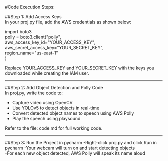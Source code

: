 #Code Execution Steps:

##Step 1: Add Access Keys  
In your proj.py file, add the AWS credentials as shown below:  

import boto3  
polly = boto3.client("polly",  
    aws_access_key_id="YOUR_ACCESS_KEY",  
    aws_secret_access_key="YOUR_SECRET_KEY",  
    region_name="us-east-1"  
)  

Replace YOUR_ACCESS_KEY and YOUR_SECRET_KEY with the keys you downloaded while creating the IAM user.

---

##Step 2: Add Object Detection and Polly Code  
In proj.py, write the code to:  
- Capture video using OpenCV  
- Use YOLOv5 to detect objects in real-time  
- Convert detected object names to speech using AWS Polly  
- Play the speech using playsound  

Refer to the file: code.md for full working code.

---

##Step 3: Run the Project in pycharm 
-Right-click proj.py and click Run in pycharm 
-Your webcam will turn on and start detecting objects  
-For each new object detected, AWS Polly will speak its name aloud  









